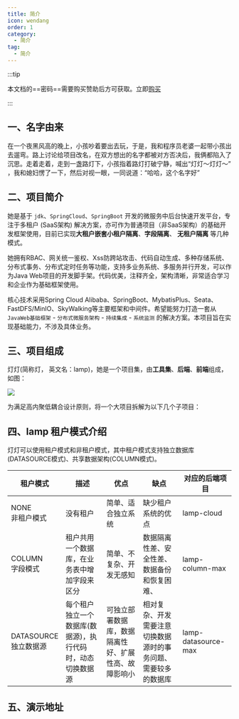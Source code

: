 ```yaml
---
title: 简介
icon: wendang
order: 1
category:
  - 简介 
tag:
  - 简介
---
```


:::tip


本文档的==密码==需要购买赞助后方可获取。立即[购买](/vip/如何赞助.md)

:::

## 一、名字由来

在一个夜黑风高的晚上，小孩吵着要出去玩，于是，我和程序员老婆一起带小孩出去遛弯。路上讨论给项目改名，在双方想出的名字都被对方否决后，我俩都陷入了沉思。走着走着，走到一盏路灯下，小孩指着路灯打破宁静，喊出“灯灯～灯灯～” ，我和媳妇愣了一下，然后对视一眼，一同说道：“哈哈，这个名字好”

## 二、项目简介

她是基于 `jdk`、`SpringCloud`、`SpringBoot` 开发的微服务中后台快速开发平台，专注于多租户 (SaaS架构) 解决方案，亦可作为普通项目（非SaaS架构）的基础开发框架使用，目前已实现**大租户嵌套小租户隔离**、**字段隔离**、 **无租户隔离** 等几种模式。

她拥有RBAC、网关统一鉴权、Xss防跨站攻击、代码自动生成、多种存储系统、分布式事务、分布式定时任务等功能，支持多业务系统、多服务并行开发，可以作为Java Web项目的开发脚手架。代码优美，注释齐全，架构清晰，非常适合学习和企业作为基础框架使用。

核心技术采用Spring Cloud Alibaba、SpringBoot、MybatisPlus、Seata、FastDFS/MinIO、SkyWalking等主要框架和中间件。希望能努力打造一套从 `JavaWeb基础框架` - `分布式微服务架构` - `持续集成` - `系统监测` 的解决方案。本项目旨在实现基础能力，不涉及具体业务。



## 三、项目组成

灯灯(简称灯， 英文名：lamp)，她是一个项目集，由**工具集**、**后端**、**前端**组成，如图：

![](/images/global/5.x项目关系图.png)

为满足高内聚低耦合设计原则，将一个大项目拆解为以下几个子项目：

<!-- @include: ./项目地址.snippet.md -->



## 四、lamp 租户模式介绍

灯灯可以使用租户模式和非租户模式，其中租户模式支持独立数据库(DATASOURCE模式)、共享数据架构(COLUMN模式)。

| 租户模式                  | 描述                                                        | 优点                                                 | 缺点                                                         | 对应的后端项目      |
| ------------------------- | ----------------------------------------------------------- | ---------------------------------------------------- | ------------------------------------------------------------ | ------------------- |
| NONE<br/>非租户模式       | 没有租户                                                    | 简单、适合独立系统                                   | 缺少租户系统的优点                                           | lamp-cloud          |
| COLUMN<br/>字段模式       | 租户共用一个数据库，在业务表中增加字段来区分                | 简单、不复杂、开发无感知                             | 数据隔离性差、安全性差、数据备份和恢复困难、                 | lamp-column-max     |
| DATASOURCE<br/>独立数据源 | 每个租户独立一个 数据库(数据源)，执行代码时，动态切换数据源 | 可独立部署数据库，数据隔离性好、扩展性高、故障影响小 | 相对复杂、开发需要注意切换数据源时的事务问题、需要较多的数据库 | lamp-datasource-max |



## 五、演示地址

<!-- @include: ./演示地址.snippet.md -->

